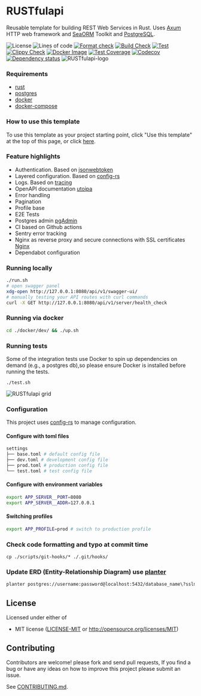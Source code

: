 # RUSTfulapi
Reusable template for building REST Web Services in Rust. Uses [Axum](https://github.com/tokio-rs/axum) HTTP web framework and [SeaORM](https://github.com/SeaQL/sea-orm) Toolkit and [PostgreSQL](https://www.postgresql.org/).

![License](https://img.shields.io/github/license/robatipoor/rustfulapi)
![Lines of code](https://img.shields.io/tokei/lines/github/robatipoor/rustfulapi)
[![Format check](https://github.com/robatipoor/rustfulapi/actions/workflows/format.yml/badge.svg)](https://github.com/robatipoor/rustfulapi/actions/workflows/format.yml)
[![Build Check](https://github.com/robatipoor/rustfulapi/actions/workflows/check.yml/badge.svg)](https://github.com/robatipoor/rustfulapi/actions/workflows/check.yml)
[![Test](https://github.com/robatipoor/rustfulapi/actions/workflows/test.yml/badge.svg)](https://github.com/robatipoor/rustfulapi/actions/workflows/test.yml)
[![Clippy Check](https://github.com/robatipoor/rustfulapi/actions/workflows/clippy.yml/badge.svg)](https://github.com/robatipoor/rustfulapi/actions/workflows/clippy.yml)
[![Docker Image](https://github.com/robatipoor/rustfulapi/actions/workflows/build.yml/badge.svg)](https://github.com/robatipoor/rustfulapi/actions/workflows/build.yml)
[![Test Coverage](https://github.com/robatipoor/rustfulapi/actions/workflows/coverage.yml/badge.svg)](https://github.com/robatipoor/rustfulapi/actions/workflows/coverage.yml)
[![Codecov](https://codecov.io/gh/robatipoor/rustfulapi/branch/main/graph/badge.svg?token=BIMUKRJPE7)](https://codecov.io/gh/robatipoor/rustfulapi)
[![Dependency status](https://deps.rs/repo/github/robatipoor/rustfulapi/status.svg)](https://deps.rs/repo/github/robatipoor/rustfulapi)
![RUSTfulapi-logo](/static/images/logo.jpg)
### Requirements

- [rust](https://www.rust-lang.org/tools/install)
- [postgres](https://www.postgresql.org/)
- [docker](https://www.docker.com/)
- [docker-compose](https://docs.docker.com/compose/)

### How to use this template

To use this template as your project starting point, click "Use this template" at the top of this page, or click [here](https://github.com/robatipoor/rustfulapi/generate).

### Feature highlights

* Authentication. Based on [jsonwebtoken](https://github.com/Keats/jsonwebtoken)
* Layered configuration. Based on [config-rs](https://github.com/mehcode/config-rs)
* Logs. Based on [tracing](https://github.com/tokio-rs/tracing)
* OpenAPI documentation [utoipa](https://github.com/juhaku/utoipa)
* Error handling
* Pagination
* Profile base 
* E2E Tests
* Postgres admin [pgAdmin](https://www.pgadmin.org/)
* CI based on Github actions
* Sentry error tracking
* Nginx as reverse proxy and secure connections with SSL certificates [Nginx](https://www.nginx.com/)
* Dependabot configuration

### Running locally

```bash
./run.sh
# open swagger panel
xdg-open http://127.0.0.1:8080/api/v1/swagger-ui/
# manually testing your API routes with curl commands
curl -X GET http://127.0.0.1:8080/api/v1/server/health_check
```
### Running via docker

```bash
cd ./docker/dev/ && ./up.sh
```
### Running tests
Some of the integration tests use Docker to spin up dependencies on demand (e.g., a postgres db),so please ensure Docker is installed before running the tests.
```
./test.sh
```
![RUSTfulapi grid](https://codecov.io/gh/robatipoor/rustfulapi/branch/main/graphs/tree.svg?token=BIMUKRJPE7)
### Configuration
This project uses [config-rs](https://github.com/mehcode/config-rs) to manage configuration.
#### Configure with toml files
```bash
settings
├── base.toml # default config file 
├── dev.toml # development config file 
├── prod.toml # production config file
└── test.toml # test config file

```
#### Configure with environment variables
```bash
export APP_SERVER__PORT=8080
export APP_SERVER__ADDR=127.0.0.1
```
#### Switching profiles
```bash
export APP_PROFILE=prod # switch to production profile
```
### Check code formatting and typo at commit time
```
cp ./scripts/git-hooks/* ./.git/hooks/
```
### Update ERD (Entity-Relationship Diagram) use [planter](https://github.com/achiku/planter)
```bash
planter postgres://username:password@localhost:5432/database_name\?sslmode=disable -o docs/schema.puml
```
## License

Licensed under either of

 * MIT license
   ([LICENSE-MIT](LICENSE) or http://opensource.org/licenses/MIT)

## Contributing

Contributors are welcome! please fork and send pull requests, If you find a bug
or have any ideas on how to improve this project please submit an issue.

See [CONTRIBUTING.md](CONTRIBUTING.md).
